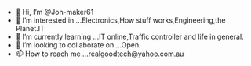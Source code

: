 - 👋 Hi, I’m @Jon-maker61
- 👀 I’m interested in ...Electronics,How stuff works,Engineering,the Planet.IT
- 🌱 I’m currently learning ...IT online,Traffic controller and life in general.
- 💞️ I’m looking to collaborate on ...Open.
- 📫 How to reach me ...realgoodtech@yahoo.com.au

<!---
Jon-maker61/Jon-maker61 is a ✨ special ✨ repository because its `README.md` (this file) appears on your GitHub profile.
You can click the Preview link to take a look at your changes.
--->
